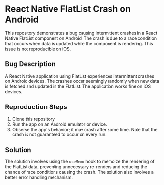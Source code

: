 # React Native FlatList Crash on Android

This repository demonstrates a bug causing intermittent crashes in a React Native FlatList component on Android. The crash is due to a race condition that occurs when data is updated while the component is rendering. This issue is not reproducible on iOS.

## Bug Description

A React Native application using FlatList experiences intermittent crashes on Android devices. The crashes occur seemingly randomly when new data is fetched and updated in the FlatList. The application works fine on iOS devices.

## Reproduction Steps

1. Clone this repository.
2. Run the app on an Android emulator or device.
3. Observe the app's behavior; it may crash after some time. Note that the crash is not guaranteed to occur on every run. 

## Solution

The solution involves using the `useMemo` hook to memoize the rendering of the FlatList data, preventing unnecessary re-renders and reducing the chance of race conditions causing the crash.  The solution also involves a better error handling mechanism. 

